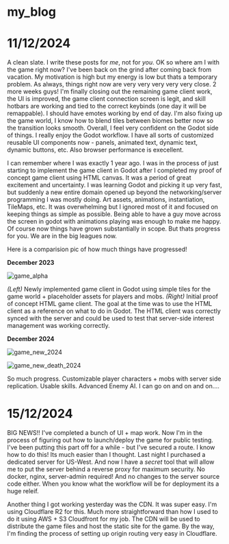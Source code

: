 # my_blog


# 11/12/2024


A clean slate. I write these posts for *me*, not for *you*. OK so where am I with the game right now? I've been back on the grind after coming back from vacation. My motivation is high but my energy is low but thats a temporary problem. 
As always, things right now are very very very very very close. 2 more weeks guys! I'm finally closing out the remaining game client work, the UI is improved, the game client connection screen is legit, and skill hotbars are working and tied to the correct keybinds (one day it will be remappable). I should have emotes working by end of day. 
I'm also fixing up the game world, I know how to blend tiles between biomes better now so the transition looks smooth. Overall, I feel very confident on the Godot side of things. I really enjoy the Godot workflow. I have all sorts of customized reusable UI components now - panels, animated text, dynamic text, dynamic buttons, etc. Also browser performance is execellent. 

I can remember where I was exactly 1 year ago. I was in the process of just starting to implement the game client in Godot after I completed my proof of concept game client using HTML canvas. It was a period of great excitement and uncertainty. I was learning Godot and picking it up very fast, but suddenly a new entire domain opened up beyond the networking/server programming I was mostly doing. Art assets, animations, instantiation, TileMaps, etc. It was overwhelming but I ignored most of it and focused on keeping things as simple as possible. Being able to have a guy move across the screen in godot with animations playing was enough to make me happy. Of course now things have grown substantially in scope. But thats progress for you. We are in the big leagues now. 

Here is a comparision pic of how much things have progressed!

**December 2023**

![game_alpha](https://github.com/user-attachments/assets/49588d43-b716-46cc-9e23-06161a04afdd)

*(Left)* Newly implemented game client in Godot using simple tiles for the game world + placeholder assets for players and mobs. *(Right)* Initial proof of concept HTML game client.
The goal at the time was to use the HTML client as a reference on what to do in Godot. The HTML client was correctly synced with the server and could be used to test that server-side interest management was working correctly.

**December 2024**

![game_new_2024](https://github.com/user-attachments/assets/135bea5f-0f65-490f-b9ca-bf856d9c7169)

![game_new_death_2024](https://github.com/user-attachments/assets/9964c2c3-0bd6-4bc0-a6c9-5aa9a5609717)

So much progress. Customizable player characters + mobs with server side replication. Usable skills. Advanced Enemy AI. I can go on and on and on....


# 15/12/2024

BIG NEWS!! I've completed a bunch of UI + map work. Now I'm in the process of figuring out how to launch/deploy the game for public testing. I've been putting this part off for a while - but I've secured a route. I know how to do this! Its much easier than I thought. Last night I purchased a dedicated server for US-West. And now I have a *secret* tool that will allow me to put the server behind a reverse proxy for maximum security. No docker, nginx, server-admin required! And no changes to the server source code either. When you know what the workflow will be for deployment its a huge releif. 

Another thing I got working yesterday was the CDN. It was super easy. I'm using Cloudflare R2 for this. Much more straightforward than how I used to do it using AWS + S3 Cloudfront for my job. The CDN will be used to distribute the game files and host the static site for the game. 
By the way, I'm finding the process of setting up origin routing very easy in Cloudflare. 
